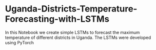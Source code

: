 # Uganda-Districts-Temperature-Forecasting-with-LSTMs

In this Notebook we create simple LSTMs to forecast the maximum temperature of different districts in Uganda. 
The LSTMs were developed using PyTorch
